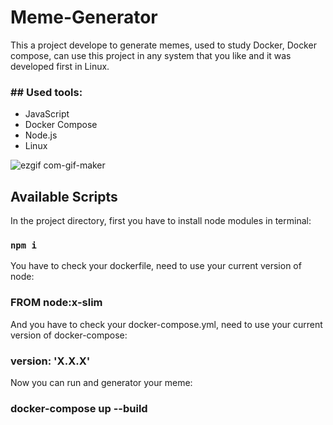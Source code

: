 # Meme-Generator

This a project develope to generate memes, used to study Docker, Docker compose, can use this project in any system that you like and it was developed first in Linux.

<h3>## Used tools:</h3>
<ul>
<li>JavaScript</li>
<li>Docker Compose</li>
<li>Node.js</li>
<li>Linux</li>
</ul>

![ezgif com-gif-maker](https://user-images.githubusercontent.com/100448527/185451518-d5e04073-cd97-42c4-b366-f0167153263b.gif)


## Available Scripts

In the project directory, first you have to install node modules in terminal:

### `npm i`

You have to check your dockerfile, need to use your current version of node:

### FROM node:x-slim

And you have to check your docker-compose.yml, need to use your current version of docker-compose:

### version: 'X.X.X'

Now you can run and generator your meme:

### docker-compose up --build
